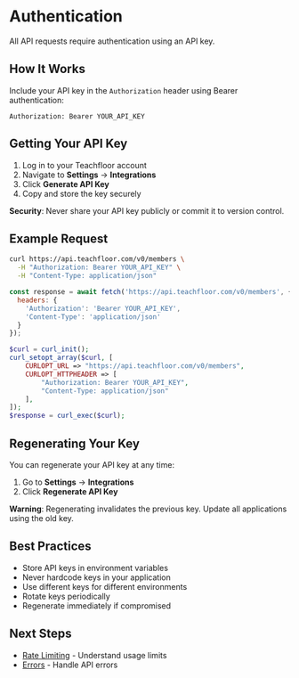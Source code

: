 # Authentication

All API requests require authentication using an API key.

## How It Works

Include your API key in the `Authorization` header using Bearer authentication:

```
Authorization: Bearer YOUR_API_KEY
```

## Getting Your API Key

1. Log in to your Teachfloor account
2. Navigate to **Settings** → **Integrations**
3. Click **Generate API Key**
4. Copy and store the key securely

**Security**: Never share your API key publicly or commit it to version control.

## Example Request

```bash
curl https://api.teachfloor.com/v0/members \
  -H "Authorization: Bearer YOUR_API_KEY" \
  -H "Content-Type: application/json"
```

```javascript
const response = await fetch('https://api.teachfloor.com/v0/members', {
  headers: {
    'Authorization': 'Bearer YOUR_API_KEY',
    'Content-Type': 'application/json'
  }
});
```

```php
$curl = curl_init();
curl_setopt_array($curl, [
    CURLOPT_URL => "https://api.teachfloor.com/v0/members",
    CURLOPT_HTTPHEADER => [
        "Authorization: Bearer YOUR_API_KEY",
        "Content-Type: application/json"
    ],
]);
$response = curl_exec($curl);
```

## Regenerating Your Key

You can regenerate your API key at any time:

1. Go to **Settings** → **Integrations**
2. Click **Regenerate API Key**

**Warning**: Regenerating invalidates the previous key. Update all applications using the old key.

## Best Practices

- Store API keys in environment variables
- Never hardcode keys in your application
- Use different keys for different environments
- Rotate keys periodically
- Regenerate immediately if compromised

## Next Steps

- [Rate Limiting](./02-rate-limiting.md) - Understand usage limits
- [Errors](./03-errors.md) - Handle API errors
